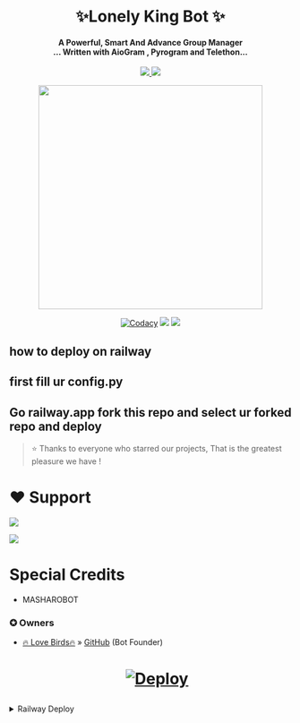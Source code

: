  <h1 align="center"><b>✨Lonely King Bot ✨</b></h1>

<h4 align="center">A Powerful, Smart And Advance Group Manager <br> ... Written with AioGram , Pyrogram and Telethon...</h4>
<p align='center'>
  <a href="https://www.python.org/" alt="made-with-python"> <img src="https://telegra.ph/file/84383fb5bf7cabcbb6e0f.jpg?style=flat-square&logo=python&color=blue" /> </a>
  <a href="https://github.com/Kdifamily/thanimaiclone/graphs/commit-activity" alt="Maintenance"> <img src="https://img.shields.io/badge/Maintained%3F-yes-green.svg?style=flat-square" /> </a>
</p>

<p align="center"><a href="https://t.me/thanimaisupport"><img src="nh" width="400"></a></p>
<p align="center">
    <a href="https://app.codacy.com/gh/kdifamily/thanimaiclone/dashboard"> <img src="https://img.shields.io/codacy/grade/4d58f2a402b54aed8a7d95f7add45a81?color=brightgreen&logo=codacy&logoColor=green&style=for-the-badge" alt="Codacy" /></a>
    <a href="https://github.com/proTamizhan"> <img src="https://img.shields.io/github/repo-size/TeamOfShadow/Shadow?color=orange&logo=github&logoColor=green&style=for-the-badge" /></a>
    <a href="https://github.com/proTamizhan/"> <img src="https://img.shields.io/github/last-commit/TeamOfShadow/Shadow?color=brown&logo=github&logoColor=green&style=for-the-badge" /></a>
    
## how to deploy on railway
## first fill ur config.py
## Go railway.app fork this repo and select ur forked repo and deploy


> ⭐️ Thanks to everyone who starred our projects,
 That is the greatest pleasure we have !

# ❤️ Support
<a href="https://t.me/Fun_Games_Chat"><img src="https://img.shields.io/badge/Join-Telegram%20Channel-red.svg?logo=Telegram"></a>

<a href="https://t.me/Fun_Games_Chat"><img src="https://img.shields.io/badge/Join-Telegram%20Group-blue.svg?logo=telegram"></a>

 
# Special Credits
- MASHAROBOT

### ✪ Owners
- [🔥 Love Birds🔥](https://t.me/Fun_Games_Chat) » [GitHub](https://github.com/Anish-ai) (Bot Founder)


  <h1>
    <p align="center">
        <a href="https://heroku.com/deploy?template=https://github.com/Anish-ai/thanimaibot">
            <img src="https://www.herokucdn.com/deploy/button.svg" alt="Deploy">
        </a>
    </p>
</h1>

</details> 

<details>
	<summary>Railway Deploy</summary>
	<br>
	<b>
The Unlimited Dyons to Deploy This Bot is Via Railway.
		In Order To deploy, You Just add The Variables Manually in Railway and Done!</b>
	
  <h1>
    <p align="center">
        <a href="https://railway.app/new/template?template=https://github.com/proTamizhan/thanimaibot">
            <img src="https://railway.app/button.svg" alt="Deploy">
        </a>
    </p>
</h1>


### ✪ Supporters
- no one -_-

## All who helped at a glance 

> This project exists thanks to these awesome developers and their codes and contributions.
> And credits goes to all who supported, all who helped and API & environmental equirement package devs and all projects helped in making this project.
> Special thanks to you for using bot
